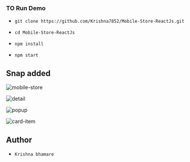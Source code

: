 

### TO Run Demo

- `git clone https://github.com/Krishna7852/Mobile-Store-ReactJs.git`

- `cd Mobile-Store-ReactJs`

- `npm install` 

- `npm start`


## Snap added

![mobile-store](https://user-images.githubusercontent.com/24426690/56097200-cb823600-5f0e-11e9-98ff-427960a774bc.png)


![detail](https://user-images.githubusercontent.com/24426690/56097491-a263a480-5f12-11e9-83a6-4e0d6bc7c53a.png)


![popup](https://user-images.githubusercontent.com/24426690/56097497-abed0c80-5f12-11e9-8f46-b1ef3339eaaf.png)


![card-item](https://user-images.githubusercontent.com/24426690/56097499-b1e2ed80-5f12-11e9-826f-e38eb324c96b.png)



## Author

- `Krishna bhamare`
